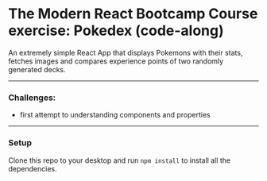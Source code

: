 # The Modern React Bootcamp Course exercise: Pokedex (code-along)

An extremely simple React App that displays Pokemons with their stats, fetches images and compares experience points of two randomly generated decks.

---

### Challenges:
- first attempt to understanding components and properties

---

### Setup
Clone this repo to your desktop and run `npm install` to install all the dependencies.
